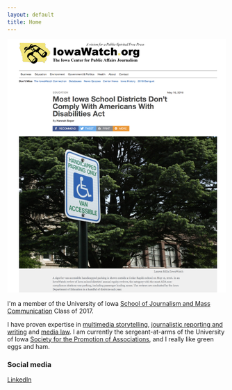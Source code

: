 ```yaml
---
layout: default
title: Home
---
```


![logo](public/ada.png)

I'm a member of the University of Iowa [School of Journalism and Mass Communication](http://clas.uiowa.edu/sjmc/) Class of 2017.

I have proven expertise in [multimedia storytelling](/), [journalistic reporting and writing](/#) and [media law](/#). I am currently the sergeant-at-arms of the University of Iowa [Society for the Promotion of Associations](/#), and I really like green eggs and ham.

### Social media

<!-- go to http://fontawesome.io/icons/ to see more icons -->
<p class="social-icons">
<a href="www.linkedin.com/in/hannah-soyer"><i class="fa fa-linkedin-square" aria-hidden="true"></i>LinkedIn</a>
</p>
